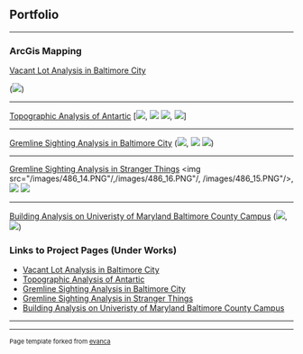 ## Portfolio

---

### ArcGis Mapping

[Vacant Lot Analysis in Baltimore City](tshah2.github.io/Vacancy.md)

(<img src="/images/Github_1.PNG"/>)

---
[Topographic Analysis of Antartic](/pdf/sample_presentation.pdf)
[<img src="/images/github_2.PNG"/>, <img src="/images/486_10.PNG"/>
<img src="/images/486_9.PNG"/>, <img src="/images/486_8.PNG"/>]

---
[Gremline Sighting Analysis in Baltimore City](http://example.com/)
(<img src="/images/486_11.PNG"/>, <img src="/images/486_12.PNG"/>
<img src="/images/486_13.PNG"/>)

---
[Gremline Sighting Analysis in Stranger Things](http://example.com/)
<img src="/images/486_14.PNG"/,/images/486_16.PNG"/, /images/486_15.PNG"/>, <img src="/images/486_15.PNG"/>
<img src="/images/486_16.PNG"/>

---
[Building Analysis on Univeristy of Maryland Baltimore County Campus](/sample_page)
(<img src="/images/486_2.PNG"/>, <img src="/images/486_3.PNG"/>)

### Links to Project Pages (Under Works)

- [Vacant Lot Analysis in Baltimore City](http://example.com/)
- [Topographic Analysis of Antartic](http://example.com/)
- [Gremline Sighting Analysis in Baltimore City](http://example.com/)
- [Gremline Sighting Analysis in Stranger Things](http://example.com/)
- [Building Analysis on Univeristy of Maryland Baltimore County Campus](http://example.com/)

---




---
<p style="font-size:11px">Page template forked from <a href="https://github.com/evanca/quick-portfolio">evanca</a></p>
<!-- Remove above link if you don't want to attibute -->
